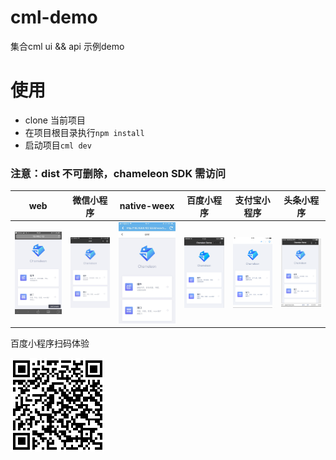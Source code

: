 # cml-demo
集合cml ui && api 示例demo

# 使用

- clone 当前项目
- 在项目根目录执行`npm install`
- 启动项目`cml dev`

### 注意：dist 不可删除，chameleon SDK 需访问

| web   |      微信小程序      |  native-weex |  百度小程序 |  支付宝小程序 | 头条小程序 |
|:----------:|:-------------:|:------:|:------:|:------:|------------|
| <img src="./preview/web-1.jpg" width="200px"/> |  <img src="./preview/wx-1.jpg" width="200px"/>| <img src="./preview/weex-1.jpg" width="200px"/> |<img src="./preview/baidu-1.png" width="200px"/> |<img src="./preview/alipay-1.png" width="200px"/> | <img src="./preview/tt-1.png" width="200px"/> |


百度小程序扫码体验

![百度小程序](./preview/baidu.png)